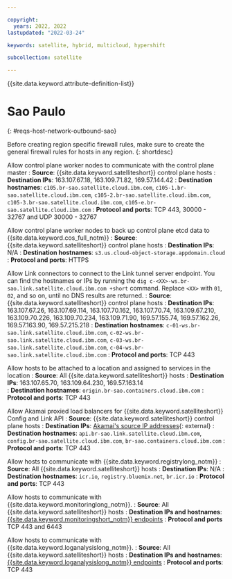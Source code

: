 ```yaml
---

copyright:
  years: 2022, 2022
lastupdated: "2022-03-24"

keywords: satellite, hybrid, multicloud, hypershift

subcollection: satellite

---
```


{{site.data.keyword.attribute-definition-list}}

# Sao Paulo
{: #reqs-host-network-outbound-sao}

Before creating region specific firewall rules, make sure to create the general firewall rules for hosts in any region.
{: shortdesc}



Allow control plane worker nodes to communicate with the control plane master
:   **Source**: {{site.data.keyword.satelliteshort}} control plane hosts
:   **Destination IPs**:  163.107.67.18, 163.109.71.82, 169.57.144.42
:   **Destination hostnames**: `c105.br-sao.satellite.cloud.ibm.com`, `c105-1.br-sao.satellite.cloud.ibm.com`, `c105-2.br-sao.satellite.cloud.ibm.com`, `c105-3.br-sao.satellite.cloud.ibm.com`, `c105-e.br-sao.satellite.cloud.ibm.com`
:   **Protocol and ports**: TCP 443, 30000 - 32767 and UDP 30000 - 32767

Allow control plane worker nodes to back up control plane etcd data to {{site.data.keyword.cos_full_notm}}
:   **Source**: {{site.data.keyword.satelliteshort}} control plane hosts
:   **Destination IPs**: N/A
:   **Destination hostnames**: `s3.us.cloud-object-storage.appdomain.cloud`
:   **Protocol and ports**: HTTPS

Allow Link connectors to connect to the Link tunnel server endpoint. You can find the hostnames or IPs by running the `dig c-<XX>-ws.br-sao.link.satellite.cloud.ibm.com +short` command. Replace `<XX>` with `01`, `02`, and so on, until no DNS results are returned.
:   **Source**: {{site.data.keyword.satelliteshort}} control plane hosts
:   **Destination IPs**: 163.107.67.26, 163.107.69.114, 163.107.70.162, 163.107.70.74, 163.109.67.210, 163.109.70.226, 163.109.70.234, 163.109.71.90, 169.57.155.74, 169.57.162.26, 169.57.163.90, 169.57.215.218 
:   **Destination hostnames**: `c-01-ws.br-sao.link.satellite.cloud.ibm.com`, `c-02-ws.br-sao.link.satellite.cloud.ibm.com`, `c-03-ws.br-sao.link.satellite.cloud.ibm.com`, `c-04-ws.br-sao.link.satellite.cloud.ibm.com`
:   **Protocol and ports**: TCP 443

Allow hosts to be attached to a location and assigned to services in the location
:   **Source**: All {{site.data.keyword.satelliteshort}} hosts
:   **Destination IPs**: 163.107.65.70, 163.109.64.230, 169.57.163.14  
:   **Destination hostnames**: `origin.br-sao.containers.cloud.ibm.com`
:   **Protocol and ports**: TCP 443

Allow Akamai proxied load balancers for {{site.data.keyword.satelliteshort}} Config and Link API
:   **Source**: {{site.data.keyword.satelliteshort}} control plane hosts
:   **Destination IPs**: [Akamai's source IP addresses](https://github.com/IBM-Cloud/kube-samples/tree/master/akamai/gtm-liveness-test){: external} 
:   **Destination hostnames**: `api.br-sao.link.satellite.cloud.ibm.com`, `config.br-sao.satellite.cloud.ibm.com`, `br-sao.containers.cloud.ibm.com` 
:   **Protocol and ports**: TCP 443

Allow hosts to communicate with {{site.data.keyword.registrylong_notm}}
:   **Source**: All {{site.data.keyword.satelliteshort}} hosts
:   **Destination IPs**:   N/A
:   **Destination hostnames**: `icr.io`, `registry.bluemix.net`, `br.icr.io`
:   **Protocol and ports**: TCP 443

Allow hosts to communicate with {{site.data.keyword.monitoringlong_notm}}.
:   **Source**: All {{site.data.keyword.satelliteshort}} hosts
:   **Destination IPs and hostnames**: [{{site.data.keyword.monitoringshort_notm}} endpoints](/docs/monitoring?topic=monitoring-endpoints)
:   **Protocol and ports** TCP 443 and 6443

Allow hosts to communicate with {{site.data.keyword.loganalysislong_notm}}.
:   **Source**: All {{site.data.keyword.satelliteshort}} hosts
:   **Destination IPs and hostnames**: [{{site.data.keyword.loganalysislong_notm}} endpoints](/docs/log-analysis?topic=log-analysis-endpoints#endpoints_api_public)
:   **Protocol and ports**: TCP 443


